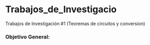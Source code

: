 # Trabajos_de_Investigacio
Trabajos de Investigación #1 (Teoremas de circuitos y conversion)
### Objetivo General:

